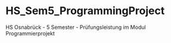 # HS_Sem5_ProgrammingProject
HS Osnabrück - 5 Semester - Prüfungsleistung im Modul Programmierprojekt
